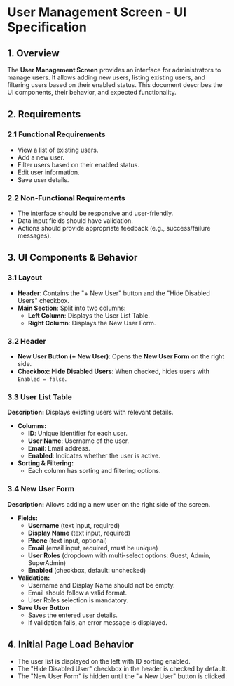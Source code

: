 # User Management Screen - UI Specification

## 1. Overview
The **User Management Screen** provides an interface for administrators to manage users. It allows adding new users, listing existing users, and filtering users based on their enabled status. This document describes the UI components, their behavior, and expected functionality.

## 2. Requirements
### 2.1 Functional Requirements
- View a list of existing users.
- Add a new user.
- Filter users based on their enabled status.
- Edit user information.
- Save user details.

### 2.2 Non-Functional Requirements
- The interface should be responsive and user-friendly.
- Data input fields should have validation.
- Actions should provide appropriate feedback (e.g., success/failure messages).

## 3. UI Components & Behavior
### 3.1 Layout
- **Header**: Contains the "+ New User" button and the "Hide Disabled Users" checkbox.
- **Main Section**: Split into two columns:
  - **Left Column**: Displays the User List Table.
  - **Right Column**: Displays the New User Form.

### 3.2 Header
- **New User Button (+ New User)**: Opens the **New User Form** on the right side.
- **Checkbox: Hide Disabled Users**: When checked, hides users with `Enabled = false`.

### 3.3 User List Table
**Description:** Displays existing users with relevant details.
- **Columns:**
  - **ID**: Unique identifier for each user.
  - **User Name**: Username of the user.
  - **Email**: Email address.
  - **Enabled**: Indicates whether the user is active.
- **Sorting & Filtering:**
  - Each column has sorting and filtering options.

### 3.4 New User Form
**Description:** Allows adding a new user on the right side of the screen.
- **Fields:**
  - **Username** (text input, required)
  - **Display Name** (text input, required)
  - **Phone** (text input, optional)
  - **Email** (email input, required, must be unique)
  - **User Roles** (dropdown with multi-select options: Guest, Admin, SuperAdmin)
  - **Enabled** (checkbox, default: unchecked)
- **Validation:**
  - Username and Display Name should not be empty.
  - Email should follow a valid format.
  - User Roles selection is mandatory.
- **Save User Button**
  - Saves the entered user details.
  - If validation fails, an error message is displayed.

## 4. Initial Page Load Behavior
- The user list is displayed on the left with ID sorting enabled.
- The "Hide Disabled User" checkbox in the header is checked by default.
- The "New User Form" is hidden until the "+ New User" button is clicked.
